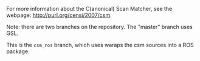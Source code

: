 For more information about the C(anonical) Scan Matcher, see the webpage: http://purl.org/censi/2007/csm.

Note: there are two branches on the repository. The "master" branch uses GSL.

This is the ``csm_ros`` branch, which uses waraps the csm sources into a ROS package.
